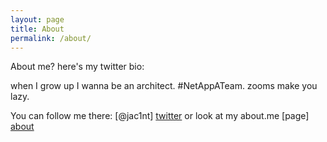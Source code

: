 ```yaml
---
layout: page
title: About
permalink: /about/
---
```


About me? here's my twitter bio: 

when I grow up I wanna be an architect. #NetAppATeam. zooms make you lazy.

You can follow me there: [@jac1nt] [twitter] or look at my about.me [page] [about]

[twitter]:	http://twitter.com/@jac1nt
[about]:	http://about.me/jacint


